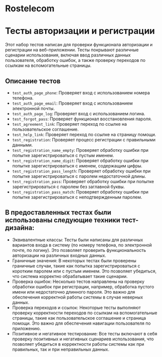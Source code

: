 # Rostelecom

# Тесты авторизации и регистрации

Этот набор тестов написан для проверки функционала авторизации и регистрации на веб-приложении. Тесты покрывают различные сценарии использования, включая ввод различных данных пользователя, обработку ошибок, а также проверку переходов по ссылкам на вспомогательные страницы.


## Описание тестов
- `test_auth_page_phone`: Проверяет вход с использованием номера телефона.
- `test_auth_page_email`: Проверяет вход с использованием электронной почты.
- `test_auth_page_log`: Проверяет вход с использованием логина.
- `test_forgot_pass`: Проверяет функционал восстановления пароля.
- `test_agreement_link`: Проверяет переход по ссылке на пользовательское соглашение.
- `test_help_link`: Проверяет переход по ссылке на страницу помощи.
- `test_registration`: Проверяет процесс регистрации с правильными данными.
- `test_registration_name_empty`: Проверяет обработку ошибки при попытке зарегистрироваться с пустым именем.
- `test_registration_name_digit`: Проверяет обработку ошибки при попытке зарегистрироваться с именем, содержащим цифры.
- `test_registration_pass_length`: Проверяет обработку ошибки при попытке зарегистрироваться с паролем недостаточной длины.
- `test_registration_pass`: Проверяет обработку ошибки при попытке зарегистрироваться с паролем без заглавной буквы.
- `test_registration_pass_match`: Проверяет обработку ошибки при попытке зарегистрироваться с неподтвержденным паролем.


## В предоставленных тестах были использованы следующие техники тест-дизайна:

- Эквивалентные классы: Тесты были написаны для различных вариантов входа в систему (по номеру телефона, по электронной почте, по логину). Это позволяет проверить функциональность авторизации на различных входных данных.
- Граничные значения: В некоторых тестах были проверены граничные случаи, такие как попытка зарегистрироваться с коротким паролем или с пустым именем. Это позволяет убедиться, что система корректно обрабатывает такие сценарии.
- Проверка ошибок: Несколько тестов направлены на проверку обработки ошибок при регистрации, например, обработка пустого имени или недостаточно длинного пароля. Это важно для обеспечения корректной работы системы в случае неверных данных.
- Проверка переходов и ссылок: Некоторые тесты выполняют проверку корректности переходов по ссылкам на вспомогательные страницы, такие как пользовательское соглашение и страница помощи. Это важно для обеспечения навигации пользователя по приложению.
- Позитивное и негативное тестирование: Все тесты включают в себя проверку позитивных и негативных сценариев использования, что позволяет убедиться в корректности работы системы как при правильных, так и при неправильных данных.
